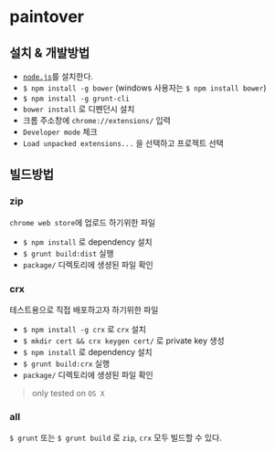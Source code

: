 paintover
=========

## 설치 & 개발방법

* [`node.js`](http://nodejs.org/)를 설치한다.
* `$ npm install -g bower` (windows 사용자는 `$ npm install bower`)
* `$ npm install -g grunt-cli`
* `bower install` 로 디펜던시 설치
* 크롬 주소창에 `chrome://extensions/` 입력
* `Developer mode` 체크
* `Load unpacked extensions...` 을 선택하고 프로젝트 선택

## 빌드방법

### zip

`chrome web store`에 업로드 하기위한 파일

* `$ npm install` 로 dependency 설치
* `$ grunt build:dist` 실행
* `package/` 디렉토리에 생셩된 파일 확인

### crx

테스트용으로 직접 배포하고자 하기위한 파일

* `$ npm install -g crx` 로 `crx` 설치
* `$ mkdir cert && crx keygen cert/` 로 private key 생성
* `$ npm install` 로 dependency 설치
* `$ grunt build:crx` 실행
* `package/` 디렉토리에 생셩된 파일 확인

> only tested on `OS X`

### all

`$ grunt` 또는 `$ grunt build` 로 `zip`, `crx` 모두 빌드할 수 있다.
